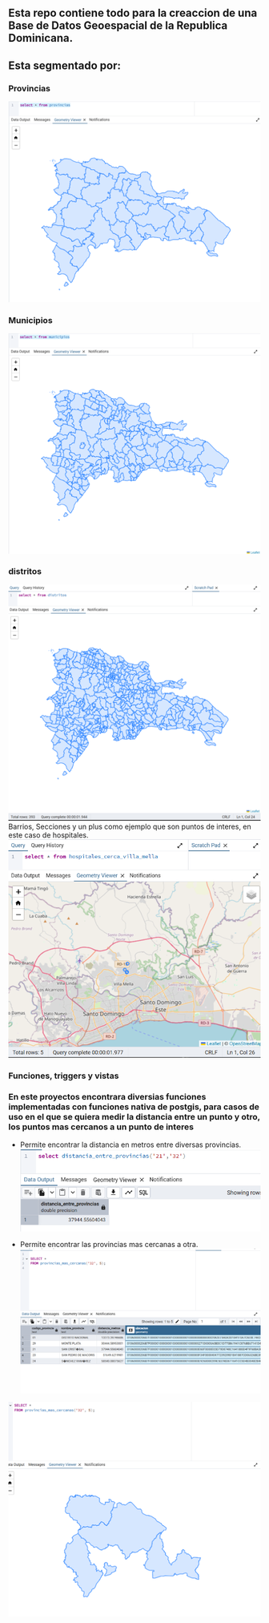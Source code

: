 ## Esta repo contiene todo para la creaccion de una Base de Datos Geoespacial de la Republica Dominicana.

## Esta segmentado por:

### Provincias
![Texto alternativo](example_data/example-provincias-data.png)

### Municipios
![Texto alternativo](example_data/example-municipios-data.png)
### distritos
![Texto alternativo](example_data/example-distritos-data.png)
Barrios, Secciones y un plus como ejemplo que son puntos de interes, en este caso de hospitales.
![Texto alternativo](example_data/vista-HospitalesCerca.png)

### Funciones, triggers y vistas

### En este proyectos encontrara diversias funciones implementadas con funciones nativa de postgis, para casos de uso en el que se quiera medir la distancia entre un punto y otro, los puntos mas cercanos a un punto de interes
- Permite encontrar la distancia en metros entre diversas provincias.
![Texto alternativo](example_data/func-DistanciaEntreProvincias.png)

- Permite encontrar las provincias mas cercanas a otra.
 ![Texto alternativo](example_data/func-provinciasMascercanas.png)

 ![Texto alternativo](example_data/func-provinciasmascercasGEO.png)
